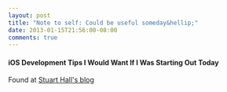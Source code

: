 ```yaml
---
layout: post
title: "Note to self: Could be useful someday&hellip;"
date: 2013-01-15T21:56:00-08:00
comments: true
---
```


#### iOS Development Tips I Would Want If I Was Starting Out Today

Found at [Stuart Hall's blog](http://stuartkhall.com/posts/ios-development-tips-i-would-want-if-i-was-starting-out-today)

